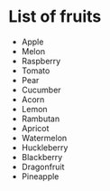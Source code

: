 # List of fruits

* Apple
* Melon
* Raspberry
* Tomato
* Pear
* Cucumber
* Acorn
* Lemon
* Rambutan
* Apricot
* Watermelon
* Huckleberry
* Blackberry
* Dragonfruit
* Pineapple
